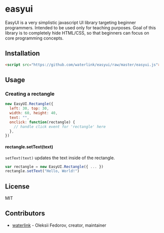# easyui

EasyUI is a very simplistic javascript UI library targeting beginner
programmers. Intended to be used only for teaching purposes. Goal of this
library is to completely hide HTML/CSS, so that beginners can focus on core
programming concepts.

## Installation

```html
<script src="https://github.com/waterlink/easyui/raw/master/easyui.js"></script>
```

## Usage

### Creating a rectangle

```javascript
new EasyUI.Rectangle({
  left: 30, top: 30,
  width: 60, height: 40,
  text: "",
  onclick: function(rectangle) {
    // handle click event for 'rectangle' here
  },
})
```

#### rectangle.setText(text)

`setText(text)` updates the text inside of the rectangle.

```javascript
var rectangle = new EasyUI.Rectangle({ ... })
rectangle.setText("Hello, World!")
```

## License

MIT

## Contributors

- [waterlink](https://github.com/waterlink) - Oleksii Fedorov, creator,
  maintainer
